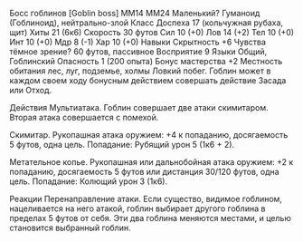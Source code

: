 Босс гоблинов [Goblin boss]
MM14
MM24
Маленький? Гуманоид (Гоблиноид), нейтрально-злой
Класс Доспеха 17 (кольчужная рубаха, щит)
Хиты 21 (6к6)
Скорость 30 футов
Сил
10 (+0)
Лов
14 (+2)
Тел
10 (+0)
Инт
10 (+0)
Мдр
8 (-1)
Хар
10 (+0)
Навыки Скрытность +6
Чувства тёмное зрение? 60 футов, пассивное Восприятие 9
Языки Общий, Гоблинский
Опасность 1 (200 опыта)
Бонус мастерства +2
Местность обитания лес, луг, подземье, холмы
Ловкий побег. Гоблин может в каждом своем ходу бонусным действием совершать действие Засада или Отход.

Действия
Мультиатака. Гоблин совершает две атаки скимитаром. Вторая атака совершается с помехой.

Скимитар. Рукопашная атака оружием: +4 к попаданию, досягаемость 5 футов, одна цель. Попадание: Рубящий урон 5 (1к6 + 2).

Метательное копье. Рукопашная или дальнобойная атака оружием: +2 к попаданию, досягаемость 5 футов или дистанция 30/120 футов, одна цель. Попадание: Колющий урон 3 (1к6).

Реакции
Перенаправление атаки. Если существо, видимое гоблином, нацеливается на него атакой, гоблин выбирает другого гоблина в пределах 5 футов от себя. Эти два гоблина меняются местами, и целью становится выбранный гоблин.
